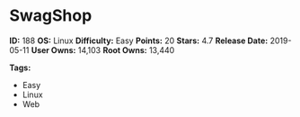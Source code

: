 # SwagShop

**ID:** 188
**OS:** Linux
**Difficulty:** Easy
**Points:** 20
**Stars:** 4.7
**Release Date:** 2019-05-11
**User Owns:** 14,103
**Root Owns:** 13,440

**Tags:**
- Easy
- Linux
- Web

